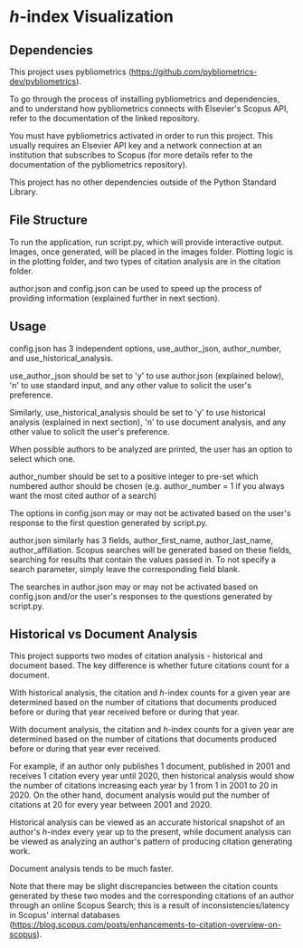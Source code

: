 # *h*-index Visualization

## Dependencies

This project uses pybliometrics (https://github.com/pybliometrics-dev/pybliometrics). 

To go through the process of installing pybliometrics and dependencies, and to 
understand how pybliometrics connects with Elsevier's Scopus API, refer to the
documentation of the linked repository. 

You must have pybliometrics activated in order to run this project. This usually
requires an Elsevier API key and a network connection at an institution that
subscribes to Scopus (for more details refer to the documentation of the
pybliometrics repository).

This project has no other dependencies outside of the Python Standard Library.

## File Structure

To run the application, run script.py, which will provide interactive output. 
Images, once generated, will be placed in the images folder. Plotting logic is
in the plotting folder, and two types of citation analysis are in the citation
folder. 

author.json and config.json can be used to speed up the process of providing
information (explained further in next section). 

## Usage

config.json has 3 independent options, use_author_json, author_number, and 
use_historical_analysis.

use_author_json should be set to 'y' to use author.json (explained below), 'n'
to use standard input, and any other value to solicit the user's preference.

Similarly, use_historical_analysis should be set to 'y' to use historical
analysis (explained in next section), 'n' to use document analysis, and any
other value to solicit the user's preference.

When possible authors to be analyzed are printed, the user has an option to
select which one.

author_number should be set to a positive integer to pre-set which numbered author
should be chosen (e.g. author_number = 1 if you always want the most cited author 
of a search)

The options in config.json may or may not be activated based on the user's
response to the first question generated by script.py. 

author.json similarly has 3 fields, author_first_name, author_last_name, 
author_affiliation. Scopus searches will be generated based on these fields, 
searching for results that contain the values passed in. To not specify a search 
parameter, simply leave the corresponding field blank. 

The searches in author.json may or may not be activated based on config.json
and/or the user's responses to the questions generated by script.py.

## Historical vs Document Analysis

This project supports two modes of citation analysis - historical and document
based. The key difference is whether future citations count for a document. 

With historical analysis, the citation and *h*-index counts for a given year are
determined based on the number of citations that documents produced before or 
during that year received before or during that year. 

With document analysis, the citation and *h*-index counts for a given year are
determined based on the number of citations that documents produced before or
during that year ever received. 

For example, if an author only publishes 1 document, published in 2001
and receives 1 citation every year until 2020, then historical analysis would
show the number of citations increasing each year by 1 from 1 in 2001 to 20
in 2020. On the other hand, document analysis would put the number of citations
at 20 for every year between 2001 and 2020. 

Historical analysis can be viewed as an accurate historical snapshot of an 
author's *h*-index every year up to the present, while document analysis can be
viewed as analyzing an author's pattern of producing citation generating work. 

Document analysis tends to be much faster. 

Note that there may be slight discrepancies between the citation counts
generated by these two modes and the corresponding citations of an author
through an online Scopus Search; this is a result of inconsistencies/latency in 
Scopus' internal databases (https://blog.scopus.com/posts/enhancements-to-citation-overview-on-scopus).